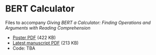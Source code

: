 # BERT Calculator

Files to accompany _Giving BERT a Calculator: Finding Operations and Arguments with Reading Comprehension_

* [Poster PDF](BERT-Calculator%20EMNLP%20Poster.pdf) (422 KB)
* [Latest manuscript PDF](Giving_BERT_a_Calculator_v3.pdf) (213 KB)
* Code: TBA
